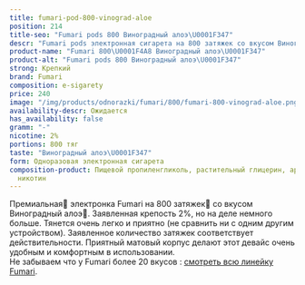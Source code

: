 ```yaml
---
title: fumari-pod-800-vinograd-aloe
position: 214
title-seo: "Fumari pods 800 Виноградный алоэ\U0001F347"
descr: "Fumari pods электронная сигарета на 800 затяжек со вкусом Виноградный алоэ\U0001F347"
product-name: "Fumari 800\U0001F4A8 Виноградный алоэ\U0001F347"
product-alt: "Fumari pods 800 Виноградный алоэ\U0001F347"
strong: Крепкий
brand: Fumari
composition: e-sigarety
price: 240
image: "/img/products/odnorazki/fumari/800/fumari-800-vinograd-aloe.png"
availability-descr: Ожидается
has_availability: false
gramm: "-"
nicotine: 2%
portions: 800 тяг
taste: "Виноградный алоэ\U0001F347"
form: Одноразовая электронная сигарета
composition-product: Пищевой пропиленгликоль, растительный глицерин, ароматизатор,
  никотин
---
```


Премиальная🥇 электронка Fumari на 800 затяжек💨 со вкусом Виноградный алоэ🍇. Заявленная крепость 2%, но на деле немного больше. Тянется очень легко и приятно (не сравнить ни с одним другим устройством). Заявленное количество затяжек соответствует действительности. Приятный матовый корпус делают этот девайс очень удобным и комфортным в использовании.<br>
Не забываем что у Fumari более 20 вкусов : [смотреть всю линейку Fumari](/fumari).